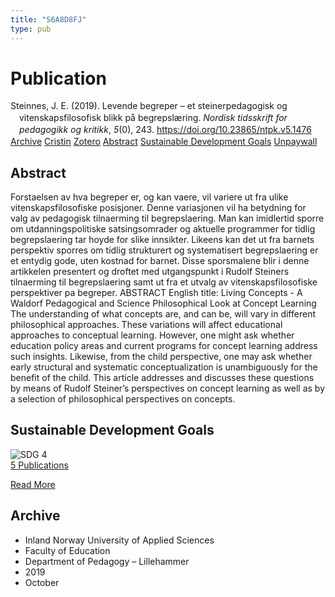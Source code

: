 ```yaml
---
title: "S6A8D8FJ"
type: pub
---
```

<h1>Publication</h1>
<article id="csl-bib-container-S6A8D8FJ" class="csl-bib-container">
  <div class="csl-bib-body" style="line-height: 1.35; padding-left: 1em; text-indent:-1em;">
  <div class="csl-entry">Steinnes, J. E. (2019). Levende begreper &#x2013; et steinerpedagogisk og vitenskapsfilosofisk blikk p&#xE5; begrepsl&#xE6;ring. <i>Nordisk tidsskrift for pedagogikk og kritikk</i>, <i>5</i>(0), 243. <a href="https://doi.org/10.23865/ntpk.v5.1476">https://doi.org/10.23865/ntpk.v5.1476</a></div>
</div>
  <div class="csl-bib-buttons">
    <a href="#taxonomy-article-S6A8D8FJ" class="csl-bib-button">Archive</a>
    <a href="https://app.cristin.no/results/show.jsf?id=1737909" alt="Cristin URL" class="csl-bib-button">Cristin</a>
    <a href="http://zotero.org/groups/5402882/items/S6A8D8FJ" alt="Zotero URL" class="csl-bib-button">Zotero</a>
    <a href="#abstract-article-S6A8D8FJ" class="csl-bib-button">Abstract</a>
    <a href="#sdg-article-S6A8D8FJ" class="csl-bib-button">Sustainable Development Goals</a>
    <a href="https://pedagogikkogkritikk.no/index.php/ntpk/article/download/1476/3521" class="csl-bib-button">Unpaywall</a>
  </div>
  <div id="csl-bib-meta-container-S6A8D8FJ"></div>
</article>
<div id="csl-bib-meta-S6A8D8FJ" class="csl-bib-meta">
  <article id="abstract-article-S6A8D8FJ" class="abstract-article">
    <h1>Abstract</h1>
    Forstaelsen av hva begreper er, og kan vaere, vil variere ut fra ulike vitenskapsfilosofiske posisjoner. Denne variasjonen vil ha betydning for valg av pedagogisk tilnaerming til begrepslaering. Man kan imidlertid sporre om utdanningspolitiske satsingsomrader og aktuelle programmer for tidlig begrepslaering tar hoyde for slike innsikter. Likeens kan det ut fra barnets perspektiv sporres om tidlig strukturert og systematisert begrepslaering er et entydig gode, uten kostnad for barnet. Disse sporsmalene blir i denne artikkelen presentert og droftet med utgangspunkt i Rudolf Steiners tilnaerming til begrepslaering samt ut fra et utvalg av vitenskapsfilosofiske perspektiver pa begreper. ABSTRACT English title: Living Concepts - A Waldorf Pedagogical and Science Philosophical Look at Concept Learning The understanding of what concepts are, and can be, will vary in different philosophical approaches. These variations will affect educational approaches to conceptual learning. However, one might ask whether education policy areas and current programs for concept learning address such insights. Likewise, from the child perspective, one may ask whether early structural and systematic conceptualization is unambiguously for the benefit of the child. This article addresses and discusses these questions by means of Rudolf Steiner’s perspectives on concept learning as well as by a selection of philosophical perspectives on concepts.
  </article>
  <article id="sdg-article-S6A8D8FJ" class="sdg-article">
    <h1>Sustainable Development Goals</h1>
    <div class="sdg-container"><div id="sdg4" class="sdg"> <img src="{{< params subfolder >}}images/sdg/sdg04_en.png" class="image" alt="SDG 4"> <div class="sdg-overlay"> <a href="{{< params subfolder >}}en/archive/?sdg=4#archive" class="sdg-publication-count"><span>5</span> Publications</a> <p><a href="https://sdgs.un.org/goals/goal4" class="sdg-read-more">Read More</a></p> </div> </div></div>
  </article>
  <article id="taxonomy-article-S6A8D8FJ" class="taxonomy-article">
    <h1>Archive</h1>
    <ul>
      <li>Inland Norway University of Applied Sciences</li>
      <li>Faculty of Education</li>
      <li>Department of Pedagogy – Lillehammer</li>
      <li>2019</li>
      <li>October</li>
    </ul>
  </article>
</div>
